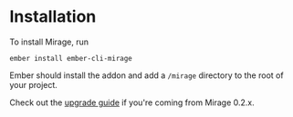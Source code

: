 # Installation

To install Mirage, run

```
ember install ember-cli-mirage
```

Ember should install the addon and add a `/mirage` directory to the root of your project.

Check out the [upgrade guide](../upgrading) if you're coming from Mirage 0.2.x.
